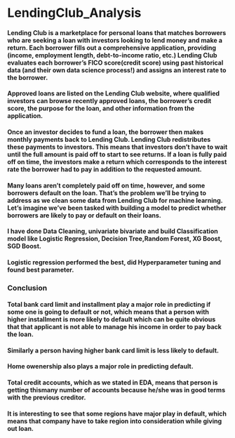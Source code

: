 # LendingClub_Analysis

#### Lending Club is a marketplace for personal loans that matches borrowers who are seeking a loan with investors looking to lend money and make a return. Each borrower fills out a comprehensive application, providing (income, employment length, debt-to-income ratio, etc.) Lending Club evaluates each borrower’s FICO score(credit score) using past historical data (and their own data science process!) and assigns an interest rate to the borrower.

#### Approved loans are listed on the Lending Club website, where qualified investors can browse recently approved loans, the borrower’s credit score, the purpose for the loan, and other information from the application.

#### Once an investor decides to fund a loan, the borrower then makes monthly payments back to Lending Club. Lending Club redistributes these payments to investors. This means that investors don’t have to wait until the full amount is paid off to start to see returns. If a loan is fully paid off on time, the investors make a return which corresponds to the interest rate the borrower had to pay in addition to the requested amount.

#### Many loans aren’t completely paid off on time, however, and some borrowers default on the loan. That’s the problem we’ll be trying to address as we clean some data from Lending Club for machine learning. Let’s imagine we’ve been tasked with building a model to predict whether borrowers are likely to pay or default on their loans.

#### I have done Data Cleaning, univariate bivariate and build Classification model like Logistic Regression, Decision Tree,Random Forest, XG Boost, SGD Boost.  

#### Logistic regression performed the best, did Hyperparameter tuning and found best parameter.

### Conclusion
#### Total bank card limit and installment play a major role in predicting if some one is going to default or not, which means that a person with higher installment is more likely to default which can be quite obvious that that applicant is not able to manage his income in order to pay back the loan.
#### Similarly a person having higher bank card limit is less likely to default.
#### Home owenership also plays a major role in predicting default.
#### Total credit accounts, which as we stated in EDA, means that person is getting thismany number of accounts because he/she was in good terms with the previous creditor.
#### It is interesting to see that some regions have major play in default, which means that company have to take region into consideration while giving out loan.

